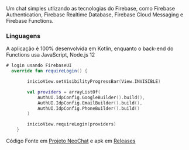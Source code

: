 Um chat simples utlizando as tecnologias do Firebase, como Firebase Authentication, Firebase Realtime Database, Firebase Cloud Messaging e Firebase Functions.

### Linguagens

A aplicação é 100% desenvolvida em Kotlin, enquanto o back-end do Functions usa JavaScript, Node.js 12

```kotlin
# login usando FirebaseUI
  override fun requireLogin() {

        inicioView.setVisibilityProgressBar(View.INVISIBLE)

        val providers = arrayListOf(
            AuthUI.IdpConfig.GoogleBuilder().build(),
            AuthUI.IdpConfig.EmailBuilder().build(),
            AuthUI.IdpConfig.PhoneBuilder().build()
        )

        inicioView.requireLogin(providers)
    }
```

Código Fonte em [Projeto NeoChat](https://github.com/Irineu333/NeoChat) e apk em [Releases](https://github.com/Irineu333/NeoChat/releases)
